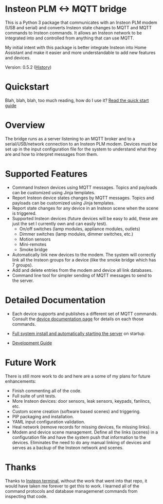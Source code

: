 # Insteon PLM <-> MQTT bridge

This is a Python 3 package that communicates with an Insteon PLM modem
(USB and serial) and converts Insteon state changes to MQTT and MQTT
commands to Insteon commands.  It allows an Insteon network to be
integrated into and controlled from anything that can use MQTT.

My initial intent with this package is better integrate Insteon into
Home Assistant and make it easier and more understandable to add new
features and devices.

Version: 0.5.2  ([History](HISTORY.md))


# Quickstart

Blah, blah, blah, too much reading, how do I use it?  [Read the quick
start guide](doc/quick_start.md)


# Overview

The bridge runs as a server listening to an MQTT broker and to a
serial/USB/network connection to an Insteon PLM modem.  Devices must
be set up in the input configuration file for the system to understand
what they are and how to interpret messages from them.


# Supported Features

- Command Insteon devices using MQTT messages.  Topics and payloads
  can be customized using Jinja templates.
- Report Insteon device states changes by MQTT messages.  Topics and
  payloads can be customized using Jinja templates.
- Report state changes for any device in an Insteon scene when the
  scene is triggered.
- Supported Insteon devices (future devices will be easy to add, these
  are just the set I currently own and can easily test).
  - On/off switches (lamp modules, appliance modules, outlets)
  - Dimmer switches (lamp modules, dimmer switches, etc.)
  - Motion sensors
  - Mini-remotes
  - Smoke bridge
- Automatically link new devices to the modem.  The system will
  correctly link all the Insteon groups for a device (like the smoke
  bridge which has 7 groups).
- Add and delete entries from the modem and device all link databases.
- Command line tool for simpler sending of MQTT messages to send to
  the server.


# Detailed Documentation

- Each device supports and publishes a different set of MQTT commands.
  Consult the [device documentation page](doc/mqtt.md) for details
  on each those commands.

- [Full system install and automatically starting the server](doc/auto_start.md) on startup.

- [Development Guide](doc/development.md)


# Future Work

There is still more work to do and here are a some of my plans for
future enhancements:

- Finish commenting all of the code.
- Full suite of unit tests.
- More Insteon devices: door sensors, leak sensors, keypads, fanlincs,
  etc.
- Custom scene creation (software based scenes) and triggering.
- PIP packaging and installation.
- YAML input configuration validation.
- Heal network (remove records for missing devices, fix missing links).
- Modem and device scene management.  Define all the links (scenes) in
  a configuration file and have the system push that information to the
  devices.  Eliminates the need to do any manual linking of devices and
  serves as a backup of the Insteon network and scenes.


# Thanks

Thanks to [Insteon terminal](https://github.com/pfrommerd/insteon-terminal),
without the work that went into that repo, it would have taken me
forever to get this to work.  I learned all of the command protocols
and database managemenet commands from inspecting that code.
